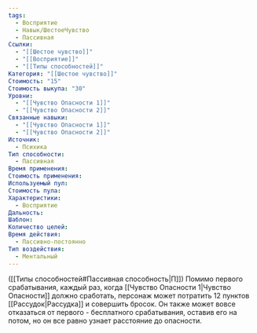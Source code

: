 ```yaml
---
tags:
  - Восприятие
  - Навык/ШестоеЧувство
  - Пассивная
Ссылки:
  - "[[Шестое чувство]]"
  - "[[Восприятие]]"
  - "[[Типы способностей]]"
Категория: "[[Шестое чувство]]"
Стоимость: "15"
Стоимость выкупа: "30"
Уровни:
  - "[[Чувство Опасности 1]]"
  - "[[Чувство Опасности 2]]"
Связанные навыки:
  - "[[Чувство Опасности 1]]"
  - "[[Чувство Опасности 2]]"
Источник:
  - Психика
Тип способности:
  - Пассивная
Время применения: 
Стоимость применения: 
Используемый пул: 
Стоимость пула: 
Характеристики:
  - Восприятие
Дальность: 
Шаблон: 
Количество целей: 
Время действия:
  - Пассивно-постоянно
Тип воздействия:
  - Ментальный
---
```

([[Типы способностей#Пассивная способность|П]]) Помимо первого срабатывания, каждый раз, когда [[Чувство Опасности 1|Чувство Опасности]] должно сработать, персонаж может потратить 12 пунктов [[Рассудок|Рассудка]] и совершить бросок. Он также может вовсе отказаться от первого - бесплатного срабатывания, оставив его на потом, но он все равно узнает расстояние до опасности. 